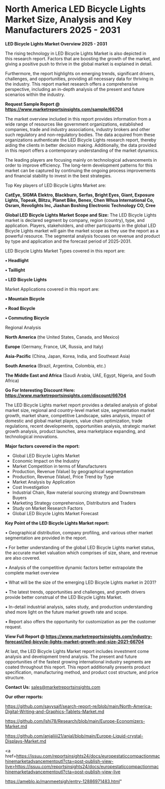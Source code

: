 # North America LED Bicycle Lights Market Size, Analysis and Key Manufacturers 2025 - 2031

<Strong> LED Bicycle Lights Market Overview 2025 - 2031</strong>

The rising technology in LED Bicycle Lights Market is also depicted in this research report. Factors that are boosting the growth of the market, and giving a positive push to thrive in the global market is explained in detail.

Furthermore, the report highlights on emerging trends, significant drivers, challenges, and opportunities, providing all necessary data for thriving in the industry. This report market research offers a comprehensive perspective, including an in-depth analysis of the present and future scenarios within the industry.

<strong>Request Sample Report @ <a href=https://www.marketreportsinsights.com/sample/66704>https://www.marketreportsinsights.com/sample/66704</a></strong>

The market overview included in this report provides information from a wide range of resources like government organizations, established companies, trade and industry associations, industry brokers and other such regulatory and non-regulatory bodies. The data acquired from these organizations authenticate the LED Bicycle Lights research report, thereby aiding the clients in better decision making. Additionally, the data provided in this report offers a contemporary understanding of the market dynamics.

The leading players are focusing mainly on technological advancements in order to improve efficiency. The long-term development patterns for this market can be captured by continuing the ongoing process improvements and financial stability to invest in the best strategies.

Top Key players of LED Bicycle Lights Market are:

<strong>CatEye, SIGMA Elektro, Blackburn, Serfas, Bright Eyes, Giant, Exposure Lights, Topeak, Blitzu, Planet Bike, Benex, Chen Whua International Co, Osram, Revolights Inc, Jiashan Boshing Electronic Technology CO, Cree</strong>

<strong><b>Global LED Bicycle Lights Market Scope and Size:</b></strong>
The LED Bicycle Lights market is declared segment by company, region (country), type, and application. Players, stakeholders, and other participants in the global LED Bicycle Lights market will gain the market scope as they use the report as a powerful resource. The segmental analysis focuses on revenue and product by type and application and the forecast period of 2025-2031.

LED Bicycle Lights Market Types covered in this report are:

<strong>• Headlight

• Taillight

• LED Bicycle Lights</strong>

Market Applications covered in this report are:

<strong>• Mountain Bicycle

• Road Bicycle

• Commuting Bicycle</strong> 

Regional Analysis

<strong>North America</strong> (the United States, Canada, and Mexico)

<strong>Europe</strong> (Germany, France, UK, Russia, and Italy)

<strong>Asia-Pacific</strong> (China, Japan, Korea, India, and Southeast Asia)

<strong>South America</strong> (Brazil, Argentina, Colombia, etc.)

<strong>The Middle East and Africa</strong> (Saudi Arabia, UAE, Egypt, Nigeria, and South Africa)

<strong>Go For Interesting Discount Here: <a href=https://www.marketreportsinsights.com/discount/66704>https://www.marketreportsinsights.com/discount/66704</a></strong>

The LED Bicycle Lights market report provides a detailed analysis of global market size, regional and country-level market size, segmentation market growth, market share, competitive Landscape, sales analysis, impact of domestic and global market players, value chain optimization, trade regulations, recent developments, opportunities analysis, strategic market growth analysis, product launches, area marketplace expanding, and technological innovations.

<strong><b>Major factors covered in the report:</b></strong>
<ul>
  <li>Global LED Bicycle Lights Market </li>
  <li>Economic Impact on the Industry</li>
  <li>Market Competition in terms of Manufacturers</li>
  <li>Production, Revenue (Value) by geographical segmentation</li>
  <li>Production, Revenue (Value), Price Trend by Type</li>
  <li>Market Analysis by Application</li>
  <li>Cost Investigation</li>
  <li>Industrial Chain, Raw material sourcing strategy and Downstream Buyers</li>
  <li>Marketing Strategy comprehension, Distributors and Traders</li>
  <li>Study on Market Research Factors</li>
  <li>Global LED Bicycle Lights Market Forecast</li>
</ul>

<strong><b>Key Point of the LED Bicycle Lights Market report:</b></strong>

• Geographical distribution, company profiling, and various other market segmentation are provided in the report.

• For better understanding of the global LED Bicycle Lights market status, the accurate market valuation which comprises of size, share, and revenue are also covered.

• Analysis of the competitive dynamic factors better extrapolate the complete market overview

• What will be the size of the emerging LED Bicycle Lights market in 2031?

• The latest trends, opportunities and challenges, and growth drivers provide better construal of the LED Bicycle Lights Market.

• In-detail industrial analysis, sales study, and production understanding shed more light on the future market growth rate and scope.

• Report also offers the opportunity for customization as per the customer request.

<strong><b>View Full Report @ <a href=https://www.marketreportsinsights.com/industry-forecast/led-bicycle-lights-market-growth-and-size-2021-66704>https://www.marketreportsinsights.com/industry-forecast/led-bicycle-lights-market-growth-and-size-2021-66704</a></b></strong>


At last, the LED Bicycle Lights Market report includes investment come analysis and development trend analysis. The present and future opportunities of the fastest growing international industry segments are coated throughout this report. This report additionally presents product specification, manufacturing method, and product cost structure, and price structure.

<strong>Contact Us:</strong>
sales@marketreportsinsights.com

<strong>Our other reports:</strong>

<a href=https://github.com/sayysaif/search-report-re/blob/main/North-America-Digital-Writing-and-Graphics-Tablets-Market.md>https://github.com/sayysaif/search-report-re/blob/main/North-America-Digital-Writing-and-Graphics-Tablets-Market.md</a>

<a href=https://github.com/Ishi78/Research/blob/main/Europe-Economizers-Market.md>https://github.com/Ishi78/Research/blob/main/Europe-Economizers-Market.md</a>

<a href=https://github.com/anjaliiii21/anjal/blob/main/Europe-Liquid-crystal-Displays-Market.md>https://github.com/anjaliiii21/anjal/blob/main/Europe-Liquid-crystal-Displays-Market.md</a>

<a href=https://issuu.com/reportsinsights24/docs/europestaticcompactionmachinemarketadvancementoutl?cta=post-publish-view-live>https://issuu.com/reportsinsights24/docs/europestaticcompactionmachinemarketadvancementoutl?cta=post-publish-view-live</a>

<a href=https://ameblo.jp/manmeetsigh/entry-12886971483.html>https://ameblo.jp/manmeetsigh/entry-12886971483.html</a>"
